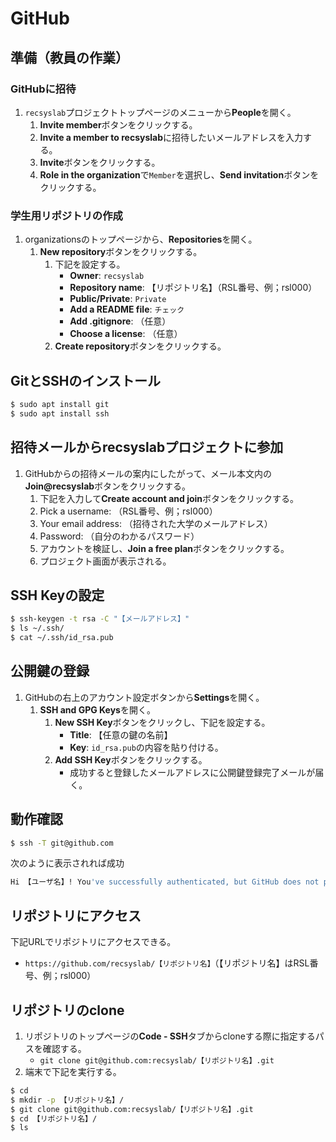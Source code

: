 # GitHub

## 準備（教員の作業）

### GitHubに招待
1. `recsyslab`プロジェクトトップページのメニューから**People**を開く。
   1. **Invite member**ボタンをクリックする。
   2. **Invite a member to recsyslab**に招待したいメールアドレスを入力する。
   3. **Invite**ボタンをクリックする。
   4. **Role in the organization**で`Member`を選択し、**Send invitation**ボタンをクリックする。

### 学生用リポジトリの作成
1. organizationsのトップページから、**Repositories**を開く。
   1. **New repository**ボタンをクリックする。
      1. 下記を設定する。
         - **Owner**: `recsyslab`
         - **Repository name**: 【リポジトリ名】（RSL番号、例；rsl000）
         - **Public/Private**: `Private`
         - **Add a README file**: `チェック`
         - **Add .gitignore**: （任意）
         - **Choose a license**: （任意）
      2. **Create repository**ボタンをクリックする。

## GitとSSHのインストール
```bash
$ sudo apt install git
$ sudo apt install ssh
```

## 招待メールからrecsyslabプロジェクトに参加
1. GitHubからの招待メールの案内にしたがって、メール本文内の**Join@recsyslab**ボタンをクリックする。
   1. 下記を入力して**Create account and join**ボタンをクリックする。
   2. Pick a username: （RSL番号、例；rsl000）
   3. Your email address: （招待された大学のメールアドレス）
   4. Password: （自分のわかるパスワード）
   5. アカウントを検証し、**Join a free plan**ボタンをクリックする。
   6. プロジェクト画面が表示される。

## SSH Keyの設定
```bash
$ ssh-keygen -t rsa -C "【メールアドレス】"
$ ls ~/.ssh/
$ cat ~/.ssh/id_rsa.pub
```

## 公開鍵の登録
1. GitHubの右上のアカウント設定ボタンから**Settings**を開く。
   1. **SSH and GPG Keys**を開く。
      1. **New SSH Key**ボタンをクリックし、下記を設定する。
         - **Title**: 【任意の鍵の名前】
         - **Key**: `id_rsa.pub`の内容を貼り付ける。
      2. **Add SSH Key**ボタンをクリックする。
         - 成功すると登録したメールアドレスに公開鍵登録完了メールが届く。

## 動作確認
```bash
$ ssh -T git@github.com
```

次のように表示されれば成功
```bash
Hi 【ユーザ名】! You've successfully authenticated, but GitHub does not provide shell access.
```




## リポジトリにアクセス
下記URLでリポジトリにアクセスできる。
- `https://github.com/recsyslab/【リポジトリ名】`（【リポジトリ名】はRSL番号、例；rsl000）

## リポジトリのclone
1. リポジトリのトップページの**Code - SSH**タブからcloneする際に指定するパスを確認する。
   - `git clone git@github.com:recsyslab/【リポジトリ名】.git`
3. 端末で下記を実行する。
```bash
$ cd
$ mkdir -p 【リポジトリ名】/
$ git clone git@github.com:recsyslab/【リポジトリ名】.git
$ cd 【リポジトリ名】/
$ ls
```
